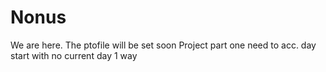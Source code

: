 # Nonus
We are here.
The ptofile will be set soon
Project part one
need to acc.
day start with no current
day 1
way